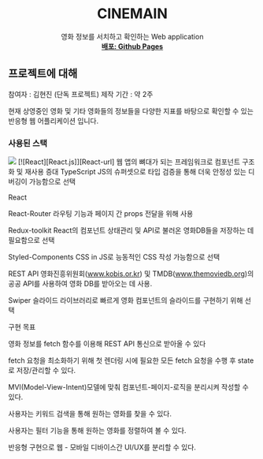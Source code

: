 <div align="center">
  <h1 align="center">CINEMAIN</h3>

  <p align="center">
    영화 정보를 서치하고 확인하는 Web application
    <br />
    <a href="https://greatisland.github.io/cinemain"><strong>배포: Github Pages</strong></a>
  </p>
</div>

## 프로젝트에 대해

참여자 : 김현진 (단독 프로젝트)
제작 기간 : 약 2주

현재 상영중인 영화 및 기타 영화들의 정보들을 다양한 지표를 바탕으로 확인할 수 있는 반응형 웹 어플리케이션 입니다.


### 사용된 스택
<img src="https://img.shields.io/badge/react-61DAFB?style=for-the-badge&logo=react&logoColor=black"> 
[![React][React.js]][React-url]
웹 앱의 뼈대가 되는 프레임워크로 컴포넌트 구조화 및 재사용 증대
TypeScript
JS의 슈퍼셋으로 타입 검증을 통해 더욱 안정성 있는 디버깅이 가능함으로 선택

React

React-Router
라우팅 기능과 페이지 간 props 전달을 위해 사용

Redux-toolkit
React의 컴포넌트 상태관리 및 API로 불러온 영화DB들을 저장하는 데 필요함으로 선택

Styled-Components
CSS in JS로 능동적인 CSS 작성 가능함으로 선택

REST API
영화진흥위원회(www.kobis.or.kr) 및 TMDB(www.themoviedb.org)의 공공 API를 사용하여 영화 DB를 받아오는 데 사용.

Swiper
슬라이드 라이브러리로 빠르게 영화 컴포넌트의 슬라이드를 구현하기 위해 선택


구현 목표

영화 정보를 fetch 함수를 이용해 REST API 통신으로 받아올 수 있다

fetch 요청을 최소화하기 위해 첫 렌더링 시에 필요한 모든 fetch 요청을 수행 후 state로 저장/관리할 수 있다.

MVI(Model-View-Intent)모델에 맞춰 컴포넌트-페이지-로직을 분리시켜 작성할 수 있다.

사용자는 키워드 검색을 통해 원하는 영화를 찾을 수 있다.

사용자는 필터 기능을 통해 원하는 영화를 정렬하여 볼 수 있다.

반응형 구현으로 웹 - 모바일 디바이스간 UI/UX를 분리할 수 있다.


[contributors-shield]: https://img.shields.io/github/contributors/othneildrew/Best-README-Template.svg?style=for-the-badge
[contributors-url]: https://github.com/othneildrew/Best-README-Template/graphs/contributors
[forks-shield]: https://img.shields.io/github/forks/othneildrew/Best-README-Template.svg?style=for-the-badge
[forks-url]: https://github.com/othneildrew/Best-README-Template/network/members
[stars-shield]: https://img.shields.io/github/stars/othneildrew/Best-README-Template.svg?style=for-the-badge
[stars-url]: https://github.com/othneildrew/Best-README-Template/stargazers
[issues-shield]: https://img.shields.io/github/issues/othneildrew/Best-README-Template.svg?style=for-the-badge
[issues-url]: https://github.com/othneildrew/Best-README-Template/issues
[license-shield]: https://img.shields.io/github/license/othneildrew/Best-README-Template.svg?style=for-the-badge
[license-url]: https://github.com/othneildrew/Best-README-Template/blob/master/LICENSE.txt
[linkedin-shield]: https://img.shields.io/badge/-LinkedIn-black.svg?style=for-the-badge&logo=linkedin&colorB=555
[linkedin-url]: https://linkedin.com/in/othneildrew
[product-screenshot]: images/screenshot.png
[Next.js]: https://img.shields.io/badge/next.js-000000?style=for-the-badge&logo=nextdotjs&logoColor=white
[Next-url]: https://nextjs.org/
[React.js]: https://img.shields.io/badge/React-20232A?style=for-the-badge&logo=react&logoColor=61DAFB
[React-url]: https://reactjs.org/
[Vue.js]: https://img.shields.io/badge/Vue.js-35495E?style=for-the-badge&logo=vuedotjs&logoColor=4FC08D
[Vue-url]: https://vuejs.org/
[Angular.io]: https://img.shields.io/badge/Angular-DD0031?style=for-the-badge&logo=angular&logoColor=white
[Angular-url]: https://angular.io/
[Svelte.dev]: https://img.shields.io/badge/Svelte-4A4A55?style=for-the-badge&logo=svelte&logoColor=FF3E00
[Svelte-url]: https://svelte.dev/
[Laravel.com]: https://img.shields.io/badge/Laravel-FF2D20?style=for-the-badge&logo=laravel&logoColor=white
[Laravel-url]: https://laravel.com
[Bootstrap.com]: https://img.shields.io/badge/Bootstrap-563D7C?style=for-the-badge&logo=bootstrap&logoColor=white
[Bootstrap-url]: https://getbootstrap.com
[JQuery.com]: https://img.shields.io/badge/jQuery-0769AD?style=for-the-badge&logo=jquery&logoColor=white
[JQuery-url]: https://jquery.com 

